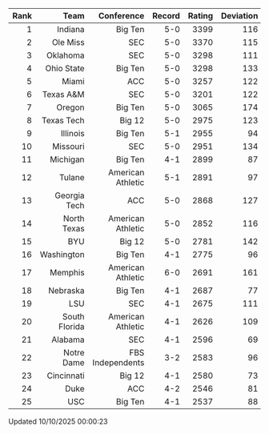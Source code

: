 | Rank  | Team                 | Conference           | Record   | Rating | Deviation |
| ---:  | ---:                 | ---:                 | ---:     | ---:   | ---:      |
| 1     | Indiana              | Big Ten              | 5-0      | 3399   | 116       |
| 2     | Ole Miss             | SEC                  | 5-0      | 3370   | 115       |
| 3     | Oklahoma             | SEC                  | 5-0      | 3298   | 111       |
| 4     | Ohio State           | Big Ten              | 5-0      | 3298   | 133       |
| 5     | Miami                | ACC                  | 5-0      | 3257   | 122       |
| 6     | Texas A&M            | SEC                  | 5-0      | 3201   | 122       |
| 7     | Oregon               | Big Ten              | 5-0      | 3065   | 174       |
| 8     | Texas Tech           | Big 12               | 5-0      | 2975   | 123       |
| 9     | Illinois             | Big Ten              | 5-1      | 2955   | 94        |
| 10    | Missouri             | SEC                  | 5-0      | 2951   | 134       |
| 11    | Michigan             | Big Ten              | 4-1      | 2899   | 87        |
| 12    | Tulane               | American Athletic    | 5-1      | 2891   | 97        |
| 13    | Georgia Tech         | ACC                  | 5-0      | 2868   | 127       |
| 14    | North Texas          | American Athletic    | 5-0      | 2852   | 116       |
| 15    | BYU                  | Big 12               | 5-0      | 2781   | 142       |
| 16    | Washington           | Big Ten              | 4-1      | 2775   | 96        |
| 17    | Memphis              | American Athletic    | 6-0      | 2691   | 161       |
| 18    | Nebraska             | Big Ten              | 4-1      | 2687   | 77        |
| 19    | LSU                  | SEC                  | 4-1      | 2675   | 111       |
| 20    | South Florida        | American Athletic    | 4-1      | 2626   | 109       |
| 21    | Alabama              | SEC                  | 4-1      | 2596   | 69        |
| 22    | Notre Dame           | FBS Independents     | 3-2      | 2583   | 96        |
| 23    | Cincinnati           | Big 12               | 4-1      | 2580   | 73        |
| 24    | Duke                 | ACC                  | 4-2      | 2546   | 81        |
| 25    | USC                  | Big Ten              | 4-1      | 2537   | 88        |

Updated 10/10/2025 00:00:23
